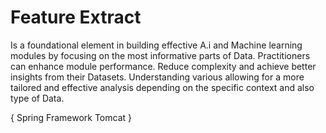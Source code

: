 # Feature Extract

Is a foundational element in building effective A.i and Machine learning modules by focusing on the most informative parts of Data. Practitioners can enhance module performance. Reduce complexity and achieve better insights from their Datasets.         Understanding various allowing for a more tailored and effective analysis depending on the specific context and also type of Data. 

  { Spring Framework Tomcat }
